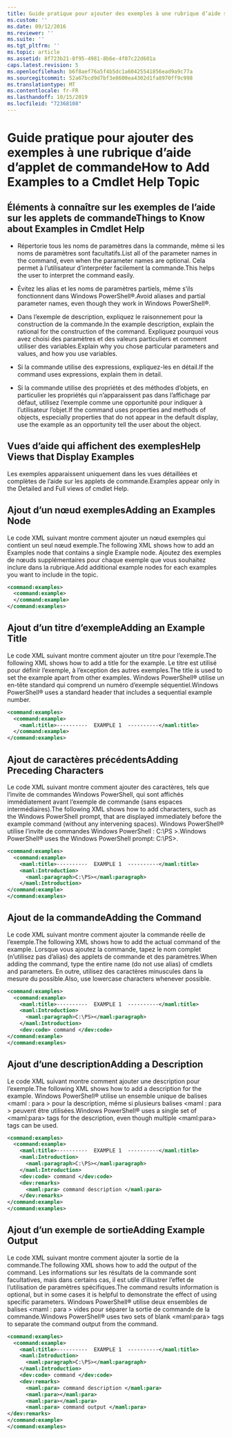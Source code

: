 ```yaml
---
title: Guide pratique pour ajouter des exemples à une rubrique d’aide sur une applet de commande | Microsoft Docs
ms.custom: ''
ms.date: 09/12/2016
ms.reviewer: ''
ms.suite: ''
ms.tgt_pltfrm: ''
ms.topic: article
ms.assetid: 8f723b21-8f95-4981-8b6e-4f07c22d601a
caps.latest.revision: 5
ms.openlocfilehash: b6f8aef76a5f4b5dc1a60425541856ead9a9c77a
ms.sourcegitcommit: 52a67bcd9d7bf3e8600ea4302d1fa8970ff9c998
ms.translationtype: MT
ms.contentlocale: fr-FR
ms.lasthandoff: 10/15/2019
ms.locfileid: "72368108"
---
```

# <a name="how-to-add-examples-to-a-cmdlet-help-topic"></a><span data-ttu-id="15209-102">Guide pratique pour ajouter des exemples à une rubrique d’aide d’applet de commande</span><span class="sxs-lookup"><span data-stu-id="15209-102">How to Add Examples to a Cmdlet Help Topic</span></span>

## <a name="things-to-know-about-examples-in-cmdlet-help"></a><span data-ttu-id="15209-103">Éléments à connaître sur les exemples de l’aide sur les applets de commande</span><span class="sxs-lookup"><span data-stu-id="15209-103">Things to Know about Examples in Cmdlet Help</span></span>

- <span data-ttu-id="15209-104">Répertorie tous les noms de paramètres dans la commande, même si les noms de paramètres sont facultatifs.</span><span class="sxs-lookup"><span data-stu-id="15209-104">List all of the parameter names in the command, even when the parameter names are optional.</span></span> <span data-ttu-id="15209-105">Cela permet à l’utilisateur d’interpréter facilement la commande.</span><span class="sxs-lookup"><span data-stu-id="15209-105">This helps the user to interpret the command easily.</span></span>

- <span data-ttu-id="15209-106">Évitez les alias et les noms de paramètres partiels, même s’ils fonctionnent dans Windows PowerShell®.</span><span class="sxs-lookup"><span data-stu-id="15209-106">Avoid aliases and partial parameter names, even though they work in Windows PowerShell®.</span></span>

- <span data-ttu-id="15209-107">Dans l’exemple de description, expliquez le raisonnement pour la construction de la commande.</span><span class="sxs-lookup"><span data-stu-id="15209-107">In the example description, explain the rational for the construction of the command.</span></span> <span data-ttu-id="15209-108">Expliquez pourquoi vous avez choisi des paramètres et des valeurs particuliers et comment utiliser des variables.</span><span class="sxs-lookup"><span data-stu-id="15209-108">Explain why you chose particular parameters and values, and how you use variables.</span></span>

- <span data-ttu-id="15209-109">Si la commande utilise des expressions, expliquez-les en détail.</span><span class="sxs-lookup"><span data-stu-id="15209-109">If the command uses expressions, explain them in detail.</span></span>

- <span data-ttu-id="15209-110">Si la commande utilise des propriétés et des méthodes d’objets, en particulier les propriétés qui n’apparaissent pas dans l’affichage par défaut, utilisez l’exemple comme une opportunité pour indiquer à l’utilisateur l’objet.</span><span class="sxs-lookup"><span data-stu-id="15209-110">If the command uses properties and methods of objects, especially properties that do not appear in the default display, use the example as an opportunity tell the user about the object.</span></span>

## <a name="help-views-that-display-examples"></a><span data-ttu-id="15209-111">Vues d’aide qui affichent des exemples</span><span class="sxs-lookup"><span data-stu-id="15209-111">Help Views that Display Examples</span></span>

<span data-ttu-id="15209-112">Les exemples apparaissent uniquement dans les vues détaillées et complètes de l’aide sur les applets de commande.</span><span class="sxs-lookup"><span data-stu-id="15209-112">Examples appear only in the Detailed and Full views of cmdlet Help.</span></span>

## <a name="adding-an-examples-node"></a><span data-ttu-id="15209-113">Ajout d’un nœud exemples</span><span class="sxs-lookup"><span data-stu-id="15209-113">Adding an Examples Node</span></span>

<span data-ttu-id="15209-114">Le code XML suivant montre comment ajouter un nœud exemples qui contient un seul nœud exemple.</span><span class="sxs-lookup"><span data-stu-id="15209-114">The following XML shows how to add an Examples node that contains a single Example node.</span></span> <span data-ttu-id="15209-115">Ajoutez des exemples de nœuds supplémentaires pour chaque exemple que vous souhaitez inclure dans la rubrique.</span><span class="sxs-lookup"><span data-stu-id="15209-115">Add additional example nodes for each examples you want to include in the topic.</span></span>

```xml
<command:examples>
  <command:example>
  </command:example>
</command:examples>
```

## <a name="adding-an-example-title"></a><span data-ttu-id="15209-116">Ajout d’un titre d’exemple</span><span class="sxs-lookup"><span data-stu-id="15209-116">Adding an Example Title</span></span>

<span data-ttu-id="15209-117">Le code XML suivant montre comment ajouter un titre pour l’exemple.</span><span class="sxs-lookup"><span data-stu-id="15209-117">The following XML shows how to add a title for the example.</span></span> <span data-ttu-id="15209-118">Le titre est utilisé pour définir l’exemple, à l’exception des autres exemples.</span><span class="sxs-lookup"><span data-stu-id="15209-118">The title is used to set the example apart from other examples.</span></span> <span data-ttu-id="15209-119">Windows PowerShell® utilise un en-tête standard qui comprend un numéro d’exemple séquentiel.</span><span class="sxs-lookup"><span data-stu-id="15209-119">Windows PowerShell® uses a standard header that includes a sequential example number.</span></span>

```xml
<command:examples>
  <command:example>
    <maml:title>----------  EXAMPLE 1  ----------</maml:title>
  </command:example>
</command:examples>
```

## <a name="adding-preceding-characters"></a><span data-ttu-id="15209-120">Ajout de caractères précédents</span><span class="sxs-lookup"><span data-stu-id="15209-120">Adding Preceding Characters</span></span>

<span data-ttu-id="15209-121">Le code XML suivant montre comment ajouter des caractères, tels que l’invite de commandes Windows PowerShell, qui sont affichés immédiatement avant l’exemple de commande (sans espaces intermédiaires).</span><span class="sxs-lookup"><span data-stu-id="15209-121">The following XML shows how to add characters, such as the Windows PowerShell prompt, that are displayed immediately before the example command (without any intervening spaces).</span></span> <span data-ttu-id="15209-122">Windows PowerShell® utilise l’invite de commandes Windows PowerShell : C:\PS >.</span><span class="sxs-lookup"><span data-stu-id="15209-122">Windows PowerShell® uses the Windows PowerShell prompt: C:\PS>.</span></span>

```xml
<command:examples>
  <command:example>
    <maml:title>----------  EXAMPLE 1  ----------</maml:title>
    <maml:Introduction>
      <maml:paragraph>C:\PS></maml:paragraph>
    </maml:Introduction>
</command:example>
</command:examples>
```

## <a name="adding-the-command"></a><span data-ttu-id="15209-123">Ajout de la commande</span><span class="sxs-lookup"><span data-stu-id="15209-123">Adding the Command</span></span>

<span data-ttu-id="15209-124">Le code XML suivant montre comment ajouter la commande réelle de l’exemple.</span><span class="sxs-lookup"><span data-stu-id="15209-124">The following XML shows how to add the actual command of the example.</span></span> <span data-ttu-id="15209-125">Lorsque vous ajoutez la commande, tapez le nom complet (n’utilisez pas d’alias) des applets de commande et des paramètres.</span><span class="sxs-lookup"><span data-stu-id="15209-125">When adding the command, type the entire name (do not use alias) of cmdlets and parameters.</span></span> <span data-ttu-id="15209-126">En outre, utilisez des caractères minuscules dans la mesure du possible.</span><span class="sxs-lookup"><span data-stu-id="15209-126">Also, use lowercase characters whenever possible.</span></span>

```xml
<command:examples>
  <command:example>
    <maml:title>----------  EXAMPLE 1  ----------</maml:title>
    <maml:Introduction>
      <maml:paragraph>C:\PS></maml:paragraph>
    </maml:Introduction>
    <dev:code> command </dev:code>
</command:example>
</command:examples>
```

## <a name="adding-a-description"></a><span data-ttu-id="15209-127">Ajout d’une description</span><span class="sxs-lookup"><span data-stu-id="15209-127">Adding a Description</span></span>

<span data-ttu-id="15209-128">Le code XML suivant montre comment ajouter une description pour l’exemple.</span><span class="sxs-lookup"><span data-stu-id="15209-128">The following XML shows how to add a description for the example.</span></span> <span data-ttu-id="15209-129">Windows PowerShell® utilise un ensemble unique de balises \<maml : para > pour la description, même si plusieurs balises \<maml : para > peuvent être utilisées.</span><span class="sxs-lookup"><span data-stu-id="15209-129">Windows PowerShell® uses a single set of \<maml:para> tags for the description, even though multiple \<maml:para> tags can be used.</span></span>

```xml
<command:examples>
  <command:example>
    <maml:title>----------  EXAMPLE 1  ----------</maml:title>
    <maml:Introduction>
      <maml:paragraph>C:\PS></maml:paragraph>
    </maml:Introduction>
    <dev:code> command </dev:code>
    <dev:remarks>
      <maml:para> command description </maml:para>
    </dev:remarks>
</command:example>
</command:examples>
```

## <a name="adding-example-output"></a><span data-ttu-id="15209-130">Ajout d’un exemple de sortie</span><span class="sxs-lookup"><span data-stu-id="15209-130">Adding Example Output</span></span>

<span data-ttu-id="15209-131">Le code XML suivant montre comment ajouter la sortie de la commande.</span><span class="sxs-lookup"><span data-stu-id="15209-131">The following XML shows how to add the output of the command.</span></span> <span data-ttu-id="15209-132">Les informations sur les résultats de la commande sont facultatives, mais dans certains cas, il est utile d’illustrer l’effet de l’utilisation de paramètres spécifiques.</span><span class="sxs-lookup"><span data-stu-id="15209-132">The command results information is optional, but in some cases it is helpful to demonstrate the effect of using specific parameters.</span></span> <span data-ttu-id="15209-133">Windows PowerShell® utilise deux ensembles de balises \<maml : para > vides pour séparer la sortie de commande de la commande.</span><span class="sxs-lookup"><span data-stu-id="15209-133">Windows PowerShell® uses two sets of blank \<maml:para> tags to separate the command output from the command.</span></span>

```xml
<command:examples>
  <command:example>
    <maml:title>----------  EXAMPLE 1  ----------</maml:title>
    <maml:Introduction>
      <maml:paragraph>C:\PS></maml:paragraph>
    </maml:Introduction>
    <dev:code> command </dev:code>
    <dev:remarks>
      <maml:para> command description </maml:para>
      <maml:para></maml:para>
      <maml:para></maml:para>
      <maml:para> command output </maml:para>
</dev:remarks>
</command:example>
</command:examples>
```